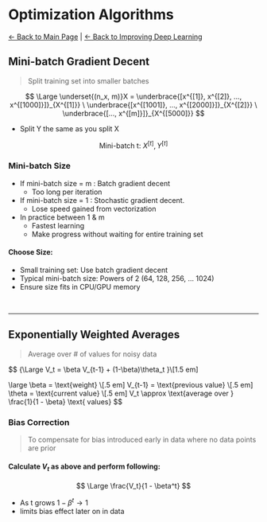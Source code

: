 # Optimization Algorithms

[← Back to Main Page](../../../README.md) | [← Back to Improving Deep Learning](../README.md)

## Mini-batch Gradient Decent
> Split training set into smaller batches

$$ \Large \underset{(n_x, m)}X = \underbrace{[x^{[1]}, x^{[2]}, ..., x^{[1000]}]}_{X^{[1]}}  \
\underbrace{[x^{[1001]}, ..., x^{[2000]}]}_{X^{[2]}}  \
\underbrace{[..., x^{[m]}]}_{X^{[5000]}} 
$$
- Split Y the same as you split X

$$ \text{Mini-batch t: } X^{[t]}, Y^{[t]} $$

### Mini-batch Size
- If mini-batch size = m : Batch gradient decent
    - Too long per iteration
- If mini-batch size = 1 : Stochastic gradient decent. 
    - Lose speed gained from vectorization
- In practice between 1 & m
    - Fastest learning
    - Make progress without waiting for entire training set

#### Choose Size:
- Small training set: Use batch gradient decent
- Typical mini-batch size: Powers of 2 (64, 128, 256, ... 1024)
- Ensure size fits in CPU/GPU memory

<br>
<hr>

## Exponentially Weighted Averages
> Average over # of values for noisy data

$$ {\Large V_t = \beta V_{t-1} + (1-\beta)\theta_t }\\[1.5 em]

\large
\beta = \text{weight} \\[.5 em]
V_{t-1} = \text{previous value} \\[.5 em]
\theta = \text{current value} \\[.5 em]
V_t \approx \text{average over } \frac{1}{1 - \beta} \text{ values}
$$

### Bias Correction
> To compensate for bias introduced early in data where no data points are prior

#### Calculate $V_t$ as above and perform following:

$$ \Large \frac{V_t}{1 - \beta^t} $$ 

- As t grows $1 - \beta^t \rightarrow 1$
- limits bias effect later on in data